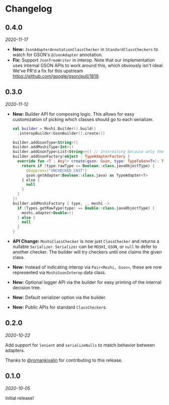 Changelog
=========

0.4.0
-----

_2020-11-17_

* **New:** `JsonAdapterAnnotationClassChecker` in `StandardClassCheckers` to watch for GSON's `@JsonAdapter` annotation.
* **Fix:** Support `JsonTreeWriter` in interop. Note that our implementation uses internal GSON APIs to work around this,
  which obviously isn't ideal. We've PR'd a fix for this upstream https://github.com/google/gson/pull/1819.

0.3.0
-----

_2020-11-12_

* **New:** Builder API for composing logic. This allows for easy customization of picking which
  classes should go to each serializer.

  ```kotlin
  val builder = Moshi.Builder().build()
    .interopBuilder(GsonBuilder().create())

  builder.addGsonType<String>()
  builder.addMoshiType<Int>()
  builder.addGsonType<List<String>>() // Interesting because only the List is captured
  builder.addGsonFactory(object : TypeAdapterFactory {
    override fun <T : Any?> create(gson: Gson, type: TypeToken<T>): TypeAdapter<T>? {
      return if (type.rawType == Boolean::class.javaObjectType) {
        @Suppress("UNCHECKED_CAST")
        gson.getAdapter(Boolean::class.java) as TypeAdapter<T>
      } else {
        null
      }
    }
  })
  builder.addMoshiFactory { type, _, moshi ->
    if (Types.getRawType(type) == Double::class.javaObjectType) {
      moshi.adapter<Double>()
    } else {
      null
    }
  }
  ```

* **API Change:** `MoshiClassChecker` is now just `ClassChecker` and returns a nullable
  `Serializer`. `Serializer` can be `MOSHI`, `GSON`, or `null` to defer to another checker. The
  builder will try checkers until one claims the given class.
* **New:** Instead of indicating interop via `Pair<Moshi, Gson>`, these are now represented via
  `MoshiGsonInterop` data class.
* **New:** Optional logger API via the builder for easy printing of the internal decision tree.
* **New:** Default serializer option via the builder.
* **New:** Public APIs for standard `ClassChecker`s.

0.2.0
-----

_2020-10-22_

Add support for `lenient` and `serializeNulls` to match behavior between adapters.

Thanks to [@romankivalin](https://github.com/romankivalin) for contributing to this release.

0.1.0
-----

_2020-10-05_

Initial release!
